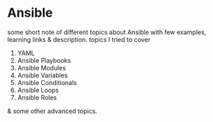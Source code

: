 # Ansible

some short note of different topics about Ansible with few examples, learning links & description.
topics I tried to cover

1. YAML
2. Ansible Playbooks
3. Ansible Modules
4. Ansible Variables
5. Ansible Conditionals 
6. Ansible Loops
7. Ansible Roles 

& some other advanced topics.
